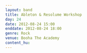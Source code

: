 ```yaml
---
layout: band
title: Ableton & Resolume Workshop
day: 24
date: 2012-08-24 15:00
enddate: 2012-08-24 18:00
genre: Rock
venue: Booha The Academy
content_hu: 
---
```

